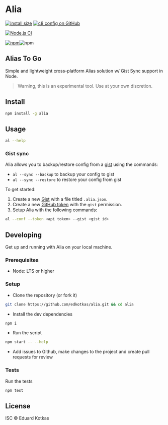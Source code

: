 # Alia

[![install size](https://packagephobia.com/badge?p=alia)](https://packagephobia.com/result?p=alia)
[![c8 config on GitHub](https://img.shields.io/nycrc/edkotkas/alia?config=.c8rc.json)](coverage\index.html)

[![Node.js CI](https://github.com/edkotkas/alia/actions/workflows/ci.yml/badge.svg)](https://github.com/edkotkas/alia/actions/workflows/ci.yml)

[![npm](https://img.shields.io/npm/v/alia)](https://www.npmjs.com/package/alia)![npm](https://img.shields.io/npm/dm/alia)

## Alias To Go

Simple and lightweight cross-platform Alias solution w/ Gist Sync support in Node.

> Warning, this is an experimental tool. Use at your own discretion.

## Install

```bash
npm install -g alia
```

## Usage

```bash
al --help
```

### Gist sync

Alia allows you to backup/restore config from a [gist](http://gist.github.com) using the commands:

- `al --sync --backup` to backup your config to gist
- `al --sync --restore` to restore your config from gist

To get started:

1. Create a new [Gist](http://gist.github.com) with a file titled `.alia.json`.
2. Create a new [GitHub token](https://github.com/settings/tokens) with the `gist` permission.
3. Setup Alia with the following commands:

```bash
al --conf --token <api token> --gist <gist id>
```

## Developing

Get up and running with Alia on your local machine.

### Prerequisites

- Node: LTS or higher

### Setup

- Clone the repository (or fork it)

```bash
git clone https://github.com/edkotkas/alia.git && cd alia
```

- Install the dev dependencies

```bash
npm i
```

- Run the script

```bash
npm start -- --help
```

- Add issues to Github, make changes to the project and create pull requests for review

### Tests

Run the tests

```bash
npm test
```

## License

ISC © Eduard Kotkas

